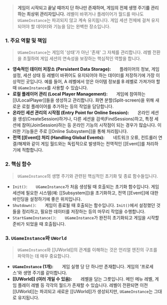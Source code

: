 > **게임이 시작되고 끝날 때까지 단 하나만 존재하며, 게임의 전체 생명 주기를 관리하는 최상위 관리자입니다.** 레벨이 바뀌거나 플레이어가 월드를 떠나도 `UGameInstance`는 파괴되지 않고 계속 유지됩니다. 게임 세션 전체에 걸쳐 유지되어야 할 데이터와 기능을 담는 완벽한 장소입니다.

### **1. 주요 역할 및 책임**
> `UGameInstance`는 게임의 '상태'가 아닌 '존재' 그 자체를 관리합니다. 레벨 전환을 초월하여 게임 세션의 연속성을 보장하는 핵심적인 역할을 합니다.
* **영속적인 데이터 저장소 (Persistent Data Storage):**
      플레이어의 정보, 게임 설정, 세션 상태 등 레벨이 바뀌어도 유지되어야 하는 데이터를 저장하기에 가장 이상적인 곳입니다. 예를 들어, A 레벨에서 얻은 아이템 정보를 B 레벨로 가져가야 할 때 `UGameInstance`를 사용할 수 있습니다.
* **로컬 플레이어 관리 (Local Player Management):**
      게임에 참여하는 [[ULocalPlayer]]들을 생성하고 관리합니다. 화면 분할(Split-screen)을 위해 새로운 로컬 플레이어를 추가하는 등의 작업을 담당합니다.
* **온라인 세션 관리의 시작점 (Entry Point for Online Session):**
      온라인 세션을 생성(CreateSession)하거나, 다른 세션을 검색(FindSessions)하고, 특정 세션에 참여(JoinSession)하는 등 온라인 기능의 시작점이 되는 경우가 많습니다. 이러한 기능들은 주로 [[Online Subsystem]]을 통해 처리됩니다.
* **전역 [[Event]] 처리 (Handling Global Events):**
      네트워크 오류, 컨트롤러 연결/해제와 같이 게임 월드와는 독립적으로 발생하는 전역적인 [[Event]]를 처리하기에 적합합니다.

### **2. 핵심 함수**
> `UGameInstance`의 생명 주기와 관련된 핵심적인 초기화 및 종료 함수들입니다.
* `Init()`:
      `UGameInstance`가 처음 생성될 때 호출되는 초기화 함수입니다. 게임 세션에 필요한 시스템(예: [[Subsystem]])을 초기화하고, 전역 [[Event]]에 대한 바인딩을 설정하기에 좋은 위치입니다.
* `Shutdown()`:
      게임이 종료될 때 호출되는 함수입니다. `Init()`에서 설정했던 것들을 정리하고, 필요한 데이터를 저장하는 등의 마무리 작업을 수행합니다.
* `StartGameInstance()`:
      `UGameInstance`가 완전히 초기화되고 게임을 시작할 준비가 되었을 때 호출됩니다.

### **3. `UGameInstance`와 `UWorld`**
> `UGameInstance`와 [[UWorld]]의 관계를 이해하는 것은 언리얼 엔진의 구조를 파악하는 데 매우 중요합니다.
* **`UGameInstance` (1개):**
      게임 실행 당 단 하나만 존재합니다. 게임의 '프로세스'와 생명 주기를 같이합니다.
* **[[UWorld]] (여러 개일 수 있음):**
      레벨을 담는 그릇입니다. 메인 메뉴 레벨, 게임 플레이 레벨 등 각각의 월드가 존재할 수 있습니다. 레벨이 전환되면 이전 [[UWorld]]는 파괴되고 새로운 [[UWorld]]가 생성되지만, `UGameInstance`는 그대로 유지됩니다.